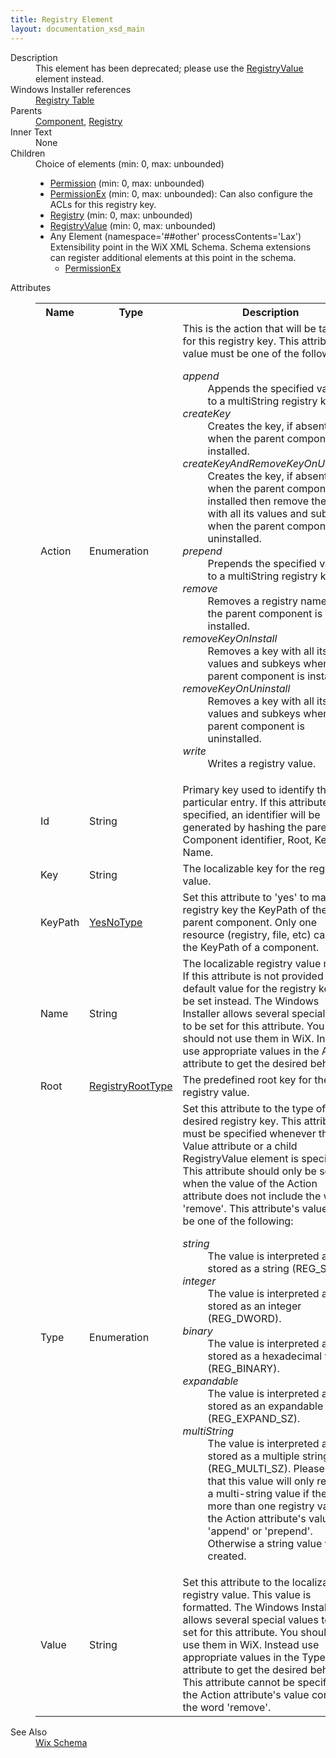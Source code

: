 ```yaml
---
title: Registry Element
layout: documentation_xsd_main
---
```

<dl>
  <dt>Description</dt>
  <dd>This element has been deprecated; please use the <a href="../registryvalue/">RegistryValue</a> element instead.</dd>
  <dt>Windows Installer references</dt>
  <dd>
    <a href="http://msdn.microsoft.com/library/aa371168.aspx" target="_blank">Registry Table</a>
  </dd>
  <dt>Parents</dt>
  <dd>
    <a href="../component/">Component</a>, <a href="../registry/">Registry</a></dd>
  <dt>Inner Text</dt>
  <dd>None</dd>
  <dt>Children</dt>
  <dd>Choice of elements (min: 0, max: unbounded)<ul><li><a href="../permission/">Permission</a> (min: 0, max: unbounded)</li><li><a href="../permissionex/">PermissionEx</a> (min: 0, max: unbounded): Can also configure the ACLs for this registry key.</li><li><a href="../registry/">Registry</a> (min: 0, max: unbounded)</li><li><a href="../registryvalue/">RegistryValue</a> (min: 0, max: unbounded)</li><li><span class="extension">Any Element (namespace='##other' processContents='Lax')                              Extensibility point in the WiX XML Schema.  Schema extensions can register additional                             elements at this point in the schema.                         </span><ul><li><a href="../../util/permissionex" class="extension">PermissionEx</a></li></ul></li></ul></dd>
  <dt>Attributes</dt>
  <dd>
    <table cellspacing="0" cellpadding="0" class="schema">
      <tr>
        <th width="15%">Name</th>
        <th width="15%">Type</th>
        <th width="65%">Description</th>
        <th width="15%">Required</th>
      </tr>
      <tr>
        <td>Action</td>
        <td>Enumeration</td>
        <td>                         This is the action that will be taken for this registry key.                       This attribute's value must be one of the following:<dl><dt class="enumerationValue"><dfn>append</dfn></dt><dd>                                     Appends the specified value(s) to a multiString registry key.                                 </dd><dt class="enumerationValue"><dfn>createKey</dfn></dt><dd>                                     Creates the key, if absent, when the parent component is installed.                                 </dd><dt class="enumerationValue"><dfn>createKeyAndRemoveKeyOnUninstall</dfn></dt><dd>                                     Creates the key, if absent, when the parent component is installed then remove the key with all its values and subkeys when the parent component is uninstalled.                                 </dd><dt class="enumerationValue"><dfn>prepend</dfn></dt><dd>                                     Prepends the specified value(s) to a multiString registry key.                                 </dd><dt class="enumerationValue"><dfn>remove</dfn></dt><dd>                                     Removes a registry name when the parent component is installed.                                 </dd><dt class="enumerationValue"><dfn>removeKeyOnInstall</dfn></dt><dd>                                     Removes a key with all its values and subkeys when the parent component is installed.                                 </dd><dt class="enumerationValue"><dfn>removeKeyOnUninstall</dfn></dt><dd>                                     Removes a key with all its values and subkeys when the parent component is uninstalled.                                 </dd><dt class="enumerationValue"><dfn>write</dfn></dt><dd>                                     Writes a registry value.                                 </dd></dl></td>
        <td>&nbsp;</td>
      </tr>
      <tr>
        <td>Id</td>
        <td>String</td>
        <td>                     Primary key used to identify this particular entry.  If this attribute is not specified, an identifier will be                     generated by hashing the parent Component identifier, Root, Key, and Name.                 </td>
        <td>&nbsp;</td>
      </tr>
      <tr>
        <td>Key</td>
        <td>String</td>
        <td>The localizable key for the registry value.</td>
        <td>&nbsp;</td>
      </tr>
      <tr>
        <td>KeyPath</td>
        <td><a href="../simple_type_yesnotype/">YesNoType</a></td>
        <td>                     Set this attribute to 'yes' to make this registry key the KeyPath of the parent component.  Only one resource (registry,                     file, etc) can be the KeyPath of a component.                 </td>
        <td>&nbsp;</td>
      </tr>
      <tr>
        <td>Name</td>
        <td>String</td>
        <td>                     The localizable registry value name.  If this attribute is not provided the default value for the registry key will                     be set instead.  The Windows Installer allows several special values to be set for this attribute.  You should not                     use them in WiX.  Instead use appropriate values in the Action attribute to get the desired behavior.                 </td>
        <td>&nbsp;</td>
      </tr>
      <tr>
        <td>Root</td>
        <td><a href="../simple_type_registryroottype/">RegistryRootType</a></td>
        <td>                         The predefined root key for the registry value.                     </td>
        <td>&nbsp;</td>
      </tr>
      <tr>
        <td>Type</td>
        <td>Enumeration</td>
        <td>                         Set this attribute to the type of the desired registry key.  This attribute must be specified whenever the Value                         attribute or a child RegistryValue element is specified.    This attribute                         should only be set when the value of the Action attribute does not include the word 'remove'.                       This attribute's value must be one of the following:<dl><dt class="enumerationValue"><dfn>string</dfn></dt><dd>                                     The value is interpreted and stored as a string (REG_SZ).                                 </dd><dt class="enumerationValue"><dfn>integer</dfn></dt><dd>                                     The value is interpreted and stored as an integer (REG_DWORD).                                 </dd><dt class="enumerationValue"><dfn>binary</dfn></dt><dd>                                     The value is interpreted and stored as a hexadecimal value (REG_BINARY).                                 </dd><dt class="enumerationValue"><dfn>expandable</dfn></dt><dd>                                     The value is interpreted and stored as an expandable string (REG_EXPAND_SZ).                                 </dd><dt class="enumerationValue"><dfn>multiString</dfn></dt><dd>                                     The value is interpreted and stored as a multiple strings (REG_MULTI_SZ).                                     Please note that this value will only result in a multi-string value if there is more than one registry value                                     or the Action attribute's value is 'append' or 'prepend'.  Otherwise a string value will be created.                                 </dd></dl></td>
        <td>&nbsp;</td>
      </tr>
      <tr>
        <td>Value</td>
        <td>String</td>
        <td>                     Set this attribute to the localizable registry value.  This value is formatted.  The Windows Installer allows                     several special values to be set for this attribute.  You should not use them in WiX.  Instead use appropriate                     values in the Type attribute to get the desired behavior.  This attribute cannot be specified if the Action                     attribute's value contains the word 'remove'.                 </td>
        <td>&nbsp;</td>
      </tr>
    </table>
  </dd>
  <dt>See Also</dt>
  <dd>
    <a href="../">Wix Schema</a>
  </dd>
</dl>
